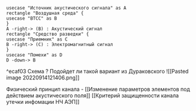 ```plantuml
usecase "Источник акустического сигнала" as A
rectangle "Воздушная среда" {
usecase "ВТСС" as B
}
A -right-> (B) : Акустический сигнал
rectangle "Средство разведки" {
usecase "Приемник" as C
B -right-> (C) : Электромагнитный сигнал
}
usecase "Помехи" as D
D -down-> B
```

^ecaf03
Схема ? 
Подойдет ли такой вариант из Дураковского
![[Pasted image 20220914121406.png]]

Физический принцип канала - [[Изменение параметров элементов под действием акустического поля]]
[[Критерий защищенности канала утечки инфомации НЧ АЭП]]

